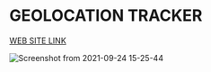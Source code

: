 <h1>GEOLOCATION TRACKER</h1>
<a href="www.geotrackerproject.herokuapp.com">WEB SITE LINK</a>

![Screenshot from 2021-09-24 15-25-44](https://user-images.githubusercontent.com/47674862/134674695-0d4a49e2-8aa1-479a-9970-e5f3a400d9b2.png)
